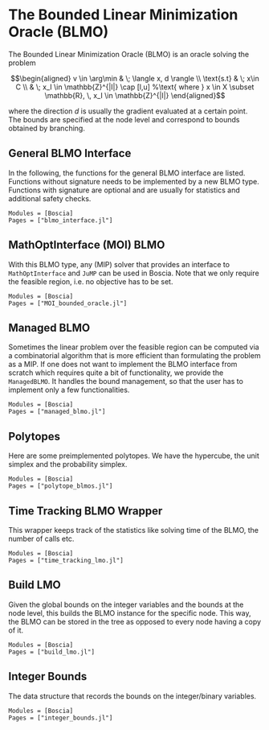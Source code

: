 # The Bounded Linear Minimization Oracle (BLMO)

The Bounded Linear Minimization Oracle (BLMO) is an oracle solving the problem
```math
\begin{aligned}
v \in \arg\min & \; \langle x, d \rangle \\
\text{s.t} & \; x\in C \\
& \; x_I \in \mathbb{Z}^{|I|} \cap [l,u]   %\text{ where } x \in X \subset \mathbb{R}, \, x_I \in \mathbb{Z}^{|I|}
\end{aligned}
```
where the direction $d$ is usually the gradient evaluated at a certain point.
The bounds are specified at the node level and correspond to bounds obtained by branching.

## General BLMO Interface 
In the following, the functions for the general BLMO interface are listed.
Functions without signature needs to be implemented by a new BLMO type.
Functions with signature are optional and are usually for statistics and additional safety checks.

```@autodocs
Modules = [Boscia]
Pages = ["blmo_interface.jl"]
```

## MathOptInterface (MOI) BLMO
With this BLMO type, any (MIP) solver that provides an interface to `MathOptInterface` and `JuMP` can be used in Boscia.
Note that we only require the feasible region, i.e. no objective has to be set.

```@autodocs
Modules = [Boscia]
Pages = ["MOI_bounded_oracle.jl"]
```

## Managed BLMO
Sometimes the linear problem over the feasible region can be computed via a combinatorial algorithm that is more efficient than formulating the problem as a MIP.
If one does not want to implement the BLMO interface from scratch which requires quite a bit of functionality, we provide the `ManagedBLMO`.
It handles the bound management, so that the user has to implement only a few functionalities.

```@autodocs
Modules = [Boscia]
Pages = ["managed_blmo.jl"]
```

## Polytopes
Here are some preimplemented polytopes.
We have the hypercube, the unit simplex and the probability simplex.

```@autodocs
Modules = [Boscia]
Pages = ["polytope_blmos.jl"]
```

## Time Tracking BLMO Wrapper 
This wrapper keeps track of the statistics like solving time of the BLMO, the number of calls etc.

```@autodocs
Modules = [Boscia]
Pages = ["time_tracking_lmo.jl"]
```

## Build LMO
Given the global bounds on the integer variables and the bounds at the node level, this builds the BLMO instance for the specific node.
This way, the BLMO can be stored in the tree as opposed to every node having a copy of it.

```@autodocs
Modules = [Boscia]
Pages = ["build_lmo.jl"]
```

## Integer Bounds 
The data structure that records the bounds on the integer/binary variables.

```@autodocs
Modules = [Boscia]
Pages = ["integer_bounds.jl"]
```
